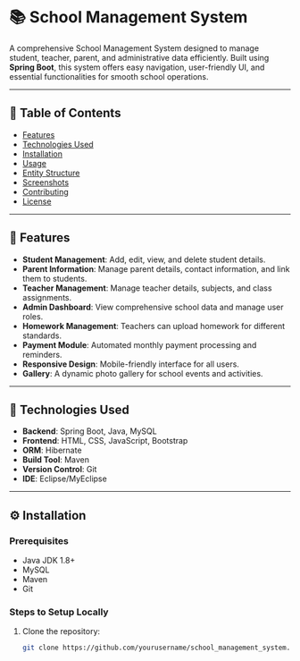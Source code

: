# 📚 School Management System

A comprehensive School Management System designed to manage student, teacher, parent, and administrative data efficiently. Built using **Spring Boot**, this system offers easy navigation, user-friendly UI, and essential functionalities for smooth school operations.

---

## 📝 Table of Contents

- [Features](#features)
- [Technologies Used](#technologies-used)
- [Installation](#installation)
- [Usage](#usage)
- [Entity Structure](#entity-structure)
- [Screenshots](#screenshots)
- [Contributing](#contributing)
- [License](#license)

---

## 🎯 Features

- **Student Management**: Add, edit, view, and delete student details.
- **Parent Information**: Manage parent details, contact information, and link them to students.
- **Teacher Management**: Manage teacher details, subjects, and class assignments.
- **Admin Dashboard**: View comprehensive school data and manage user roles.
- **Homework Management**: Teachers can upload homework for different standards.
- **Payment Module**: Automated monthly payment processing and reminders.
- **Responsive Design**: Mobile-friendly interface for all users.
- **Gallery**: A dynamic photo gallery for school events and activities.

---

## 🚀 Technologies Used

- **Backend**: Spring Boot, Java, MySQL
- **Frontend**: HTML, CSS, JavaScript, Bootstrap
- **ORM**: Hibernate
- **Build Tool**: Maven
- **Version Control**: Git
- **IDE**: Eclipse/MyEclipse

---

## ⚙️ Installation

### Prerequisites

- Java JDK 1.8+
- MySQL
- Maven
- Git

### Steps to Setup Locally

1. Clone the repository:
   ```bash
   git clone https://github.com/yourusername/school_management_system.git
